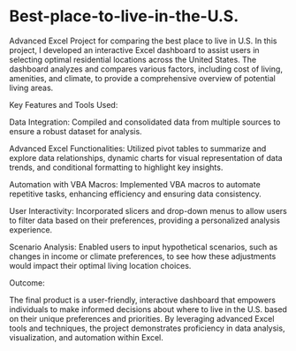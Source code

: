 # Best-place-to-live-in-the-U.S.
Advanced Excel Project for comparing the best place to live in U.S.
In this project, I developed an interactive Excel dashboard to assist users in selecting optimal residential locations across the United States. The dashboard analyzes and compares various factors, including cost of living, amenities, and climate, to provide a comprehensive overview of potential living areas.

Key Features and Tools Used:

Data Integration: Compiled and consolidated data from multiple sources to ensure a robust dataset for analysis.

Advanced Excel Functionalities: Utilized pivot tables to summarize and explore data relationships, dynamic charts for visual representation of data trends, and conditional formatting to highlight key insights.

Automation with VBA Macros: Implemented VBA macros to automate repetitive tasks, enhancing efficiency and ensuring data consistency.

User Interactivity: Incorporated slicers and drop-down menus to allow users to filter data based on their preferences, providing a personalized analysis experience.

Scenario Analysis: Enabled users to input hypothetical scenarios, such as changes in income or climate preferences, to see how these adjustments would impact their optimal living location choices.

Outcome:

The final product is a user-friendly, interactive dashboard that empowers individuals to make informed decisions about where to live in the U.S. based on their unique preferences and priorities. By leveraging advanced Excel tools and techniques, the project demonstrates proficiency in data analysis, visualization, and automation within Excel.
